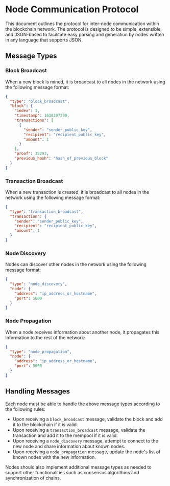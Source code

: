# Node Communication Protocol

This document outlines the protocol for inter-node communication within the blockchain network. The protocol is designed to be simple, extensible, and JSON-based to facilitate easy parsing and generation by nodes written in any language that supports JSON.

## Message Types

### Block Broadcast
When a new block is mined, it is broadcast to all nodes in the network using the following message format:

```json
{
  "type": "block_broadcast",
  "block": {
    "index": 1,
    "timestamp": 1638307200,
    "transactions": [
      {
        "sender": "sender_public_key",
        "recipient": "recipient_public_key",
        "amount": 1
      }
    ],
    "proof": 35293,
    "previous_hash": "hash_of_previous_block"
  }
}
```

### Transaction Broadcast
When a new transaction is created, it is broadcast to all nodes in the network using the following message format:

```json
{
  "type": "transaction_broadcast",
  "transaction": {
    "sender": "sender_public_key",
    "recipient": "recipient_public_key",
    "amount": 1
  }
}
```

### Node Discovery
Nodes can discover other nodes in the network using the following message format:

```json
{
  "type": "node_discovery",
  "node": {
    "address": "ip_address_or_hostname",
    "port": 5000
  }
}
```

### Node Propagation
When a node receives information about another node, it propagates this information to the rest of the network:

```json
{
  "type": "node_propagation",
  "node": {
    "address": "ip_address_or_hostname",
    "port": 5000
  }
}
```

## Handling Messages

Each node must be able to handle the above message types according to the following rules:

- Upon receiving a `block_broadcast` message, validate the block and add it to the blockchain if it is valid.
- Upon receiving a `transaction_broadcast` message, validate the transaction and add it to the mempool if it is valid.
- Upon receiving a `node_discovery` message, attempt to connect to the new node and share information about known nodes.
- Upon receiving a `node_propagation` message, update the node's list of known nodes with the new information.

Nodes should also implement additional message types as needed to support other functionalities such as consensus algorithms and synchronization of chains.

